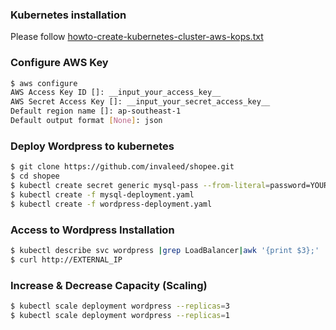 ### Kubernetes installation 

Please follow [howto-create-kubernetes-cluster-aws-kops.txt](https://github.com/invaleed/shopee/blob/master/howto-create-kubernetes-cluster-aws-kops.txt)


### Configure AWS Key
```sh
$ aws configure
AWS Access Key ID []: __input_your_access_key__
AWS Secret Access Key []: __input_your_secret_access_key__
Default region name []: ap-southeast-1
Default output format [None]: json
```
### Deploy Wordpress to kubernetes
```sh
$ git clone https://github.com/invaleed/shopee.git
$ cd shopee
$ kubectl create secret generic mysql-pass --from-literal=password=YOUR-PASSWORD
$ kubectl create -f mysql-deployment.yaml
$ kubectl create -f wordpress-deployment.yaml
```
### Access to Wordpress Installation
```sh
$ kubectl describe svc wordpress |grep LoadBalancer|awk '{print $3};'
$ curl http://EXTERNAL_IP
```
### Increase & Decrease Capacity (Scaling)
```sh
$ kubectl scale deployment wordpress --replicas=3
$ kubectl scale deployment wordpress --replicas=1
```
